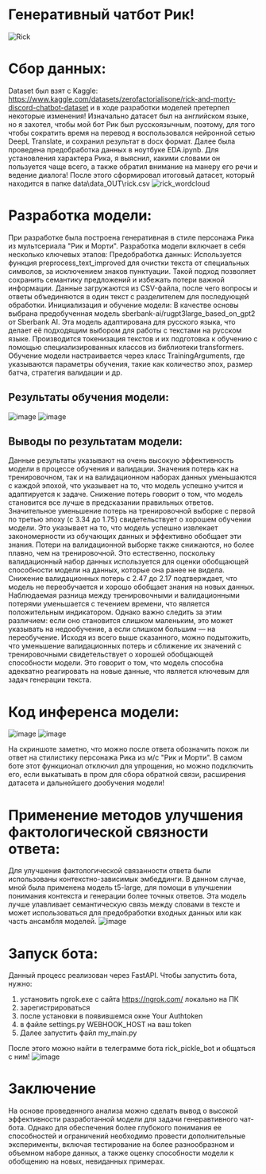 # Генеративный чатбот Рик!
![Rick](https://github.com/NeKonnnn/MIPT_HW/assets/91149797/36d11c49-e839-4163-9e5f-5089833e42e9)

# Сбор данных:
Dataset был взят с Kaggle: https://www.kaggle.com/datasets/zerofactorialisone/rick-and-morty-discord-chatbot-dataset и в ходе разработки моделей претерпел некоторые изменения! Изначально датасет был на английском языке, но я захотел, чтобы мой бот Рик был русскоязычным, поэтому, для того чтобы сократить время на перевод я воспользовался нейронной сетью DeepL Translate, и сохранил результат в docx формат. Далее была проведена предобработка данных в ноутбуке EDA.ipynb. Для установления характера Рика, я выяснил, какими словами он пользуется чаще всего, а также обратил внимание на манеру его речи и ведение диалога! После этого сформировал итоговый датасет, который находится в папке data\data_OUT\rick.csv
![rick_wordcloud](https://github.com/NeKonnnn/MIPT_HW/assets/91149797/b85ee4c8-4586-46bb-831d-c7e4443f0900)

# Разработка модели:
При разработке была построена генеративная в стиле персонажа Рика из мультсериала "Рик и Морти". Разработка модели включает в себя несколько ключевых этапов:
Предобработка данных: Используется функция preprocess_text_improved для очистки текста от специальных символов, за исключением знаков пунктуации. Такой подход позволяет сохранить семантику предложений и избежать потери важной информации. Данные загружаются из CSV-файла, после чего вопросы и ответы объединяются в один текст с разделителем для последующей обработки.
Инициализация и обучение модели: В качестве основы выбрана предобученная модель sberbank-ai/rugpt3large_based_on_gpt2 от Sberbank AI. Эта модель адаптирована для русского языка, что делает её подходящим выбором для работы с текстами на русском языке. Производится токенизация текстов и их подготовка к обучению с помощью специализированных классов из библиотеки transformers. Обучение модели настраивается через класс TrainingArguments, где указываются параметры обучения, такие как количество эпох, размер батча, стратегия валидации и др.
## Результаты обучения модели: 
![image](https://github.com/NeKonnnn/MIPT_HW/assets/91149797/8eb04667-0552-4eae-9f5f-d581261186a8)
![image](https://github.com/NeKonnnn/MIPT_HW/assets/91149797/2e20518e-5465-40ed-abb9-6cd23ba7584b)

## Выводы по результатам модели:
Данные результаты указывают на очень высокую эффективность модели в процессе обучения и валидации. 
Значения потерь как на тренировочном, так и на валидационном наборах данных уменьшаются с каждой эпохой, что указывает на то, что модель успешно учится и адаптируется к задаче. Снижение потерь говорит о том, что модель становится все лучше в предсказании правильных ответов. Значительное уменьшение потерь на тренировочной выборке с первой по третью эпоху (с 3.34 до 1.75) свидетельствует о хорошем обучении модели. Это указывает на то, что модель успешно извлекает закономерности из обучающих данных и эффективно обобщает эти знания. Потери на валидационной выборке также снижаются, но более плавно, чем на тренировочной. Это естественно, поскольку валидационный набор данных используется для оценки обобщающей способности модели на данных, которые она ранее не видела. Снижение валидационных потерь с 2.47 до 2.17 подтверждает, что модель не переобучается и хорошо обобщает знания на новых данных.
Наблюдаемая разница между тренировочными и валидационными потерями уменьшается с течением времени, что является положительным индикатором. Однако важно следить за этим различием: если оно становится слишком маленьким, это может указывать на недообучение, а если слишком большим — на переобучение.
Исходя из всего выше сказанного, можно подытожить, что уменьшение валидационных потерь и сближение их значений с тренировочными свидетельствует о хорошей обобщающей способности модели. Это говорит о том, что модель способна адекватно реагировать на новые данные, что является ключевым для задач генерации текста.

# Код инференса модели:
![image](https://github.com/NeKonnnn/MIPT_HW/assets/91149797/185e0791-24b5-44cd-b67d-54025a93482a)
![image](https://github.com/NeKonnnn/MIPT_HW/assets/91149797/3d2eb832-0daa-4cad-ab57-7e7315ff35f5)

На скриншоте заметно, что можно после ответа обозначить похож ли ответ на стилистику персонажа Рика из м/с "Рик и Морти". В самом боте этот функционал отключил для упрощения, но можно подключить его, если выкатывать в пром для сбора обратной связи, расширения датасета и дальнейшего дообучения модели!

# Применение методов улучшения фактологической связности ответа:
Для улучшения фактологической связанности ответа были использованы контекстно-зависимык эмбеддинги. В данном случае, мной была применена модель t5-large, для помощи в улучшении понимания контекста и генерации более точных ответов. Эта модель лучше улавливает семантическую связь между словами в тексте и может использоваться для предобработки входных данных или как часть ансамбля моделей.
![image](https://github.com/NeKonnnn/MIPT_HW/assets/91149797/dd918a38-3d51-46aa-b951-f377c6835c2c)

# Запуск бота:
Данный процесс реализован через FastAPI.
Чтобы запустить бота, нужно:
1. установить ngrok.exe с сайта https://ngrok.com/ локально на ПК
2. зарегистрироваться
3. после установки в появившемся окне Your Authtoken
4. в файле settings.py WEBHOOK_HOST на ваш token
5. Далее запустить файл my_main.py

После этого можно найти в телеграмме бота rick_pickle_bot и общаться с ним!
![image](https://github.com/NeKonnnn/MIPT_HW/assets/91149797/054d7b14-cb91-4096-9968-468f989adbb0)

# Заключение
На основе проведенного анализа можно сделать вывод о высокой эффективности разработанной модели для задачи генеравтивного чат-бота. Однако для обеспечения более глубокого понимания ее способностей и ограничений необходимо провести дополнительные эксперименты, включая тестирование на более разнообразном и объемном наборе данных, а также оценку способности модели к обобщению на новых, невиданных примерах.



